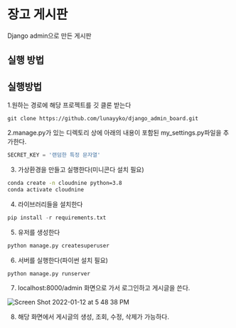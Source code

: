 # 장고 게시판
Django admin으로 만든 게시판

## 실행 방법

## 실행방법
1.원하는 경로에 해당 프로젝트를 깃 클론 받는다
```terminal
git clone https://github.com/lunayyko/django_admin_board.git
```

2.manage.py가 있는 디렉토리 상에 아래의 내용이 포함된 my_settings.py파일을 추가한다.
```python
SECRET_KEY = '랜덤한 특정 문자열'
```

3. 가상환경을 만들고 실행한다(미니콘다 설치 필요)
```bash
conda create -n cloudnine python=3.8
conda activate cloudnine
```

4. 라이브러리들을 설치한다
```python
pip install -r requirements.txt 
```

5. 유저를 생성한다
```python
python manage.py createsuperuser
```

6. 서버를 실행한다(파이썬 설치 필요)
```python
python manage.py runserver
```

7. localhost:8000/admin 화면으로 가서 로그인하고 게시글을 쓴다.

![Screen Shot 2022-01-12 at 5 48 38 PM](https://user-images.githubusercontent.com/8315252/149094355-c0d5cb53-aeb3-4e12-ab44-ca6be3f51de6.png)


8. 해당 화면에서 게시글의 생성, 조회, 수정, 삭제가 가능하다.

